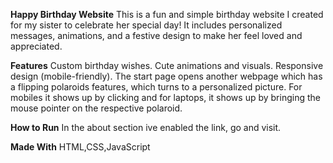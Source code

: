 **Happy Birthday Website**
This is a fun and simple birthday website I created for my sister to celebrate her special day!
It includes personalized messages, animations, and a festive design to make her feel loved and appreciated.

**Features**
Custom birthday wishes. Cute animations and visuals. Responsive design (mobile-friendly). The start page opens another webpage which has a flipping polaroids features, which turns to a personalized picture. For mobiles it shows up by clicking and for laptops, it shows up by bringing the mouse pointer on the respective polaroid.

**How to Run**
In the about section ive enabled the link, go and visit.

**Made With**
HTML,CSS,JavaScript
